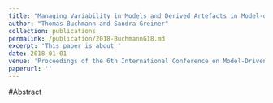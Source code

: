 ```yaml
---
title: "Managing Variability in Models and Derived Artefacts in Model-driven Software Product Lines"
author: "Thomas Buchmann and Sandra Greiner"
collection: publications
permalink: /publication/2018-BuchmannG18.md
excerpt: 'This paper is about '
date: 2018-01-01
venue: 'Proceedings of the 6th International Conference on Model-Driven Engineering and Software Development, MODELSWARD 2018, Funchal, Madeira - Portugal, January 22-24, 2018'
paperurl: ''
---
```


#Abstract
